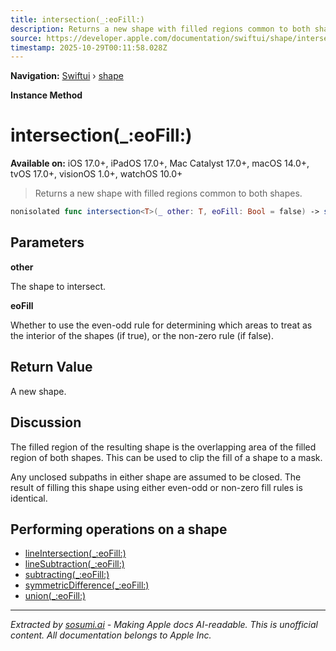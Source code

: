 ```yaml
---
title: intersection(_:eoFill:)
description: Returns a new shape with filled regions common to both shapes.
source: https://developer.apple.com/documentation/swiftui/shape/intersection(_:eofill:)
timestamp: 2025-10-29T00:11:58.028Z
---
```


**Navigation:** [Swiftui](/documentation/swiftui) › [shape](/documentation/swiftui/shape)

**Instance Method**

# intersection(_:eoFill:)

**Available on:** iOS 17.0+, iPadOS 17.0+, Mac Catalyst 17.0+, macOS 14.0+, tvOS 17.0+, visionOS 1.0+, watchOS 10.0+

> Returns a new shape with filled regions common to both shapes.

```swift
nonisolated func intersection<T>(_ other: T, eoFill: Bool = false) -> some Shape where T : Shape
```

## Parameters

**other**

The shape to intersect.



**eoFill**

Whether to use the even-odd rule for determining which areas to treat as the interior of the shapes (if true), or the non-zero rule (if false).



## Return Value

A new shape.

## Discussion

The filled region of the resulting shape is the overlapping area of the filled region of both shapes.  This can be used to clip the fill of a shape to a mask.

Any unclosed subpaths in either shape are assumed to be closed. The result of filling this shape using either even-odd or non-zero fill rules is identical.

## Performing operations on a shape

- [lineIntersection(_:eoFill:)](/documentation/swiftui/shape/lineintersection(_:eofill:))
- [lineSubtraction(_:eoFill:)](/documentation/swiftui/shape/linesubtraction(_:eofill:))
- [subtracting(_:eoFill:)](/documentation/swiftui/shape/subtracting(_:eofill:))
- [symmetricDifference(_:eoFill:)](/documentation/swiftui/shape/symmetricdifference(_:eofill:))
- [union(_:eoFill:)](/documentation/swiftui/shape/union(_:eofill:))

---

*Extracted by [sosumi.ai](https://sosumi.ai) - Making Apple docs AI-readable.*
*This is unofficial content. All documentation belongs to Apple Inc.*
